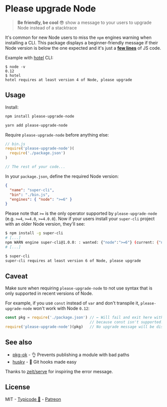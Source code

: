 # Please upgrade Node

> __Be friendly, be cool__ :sunglasses: show a message to your users to upgrade Node instead of a stacktrace 

It's common for new Node users to miss the `npm` engines warning when installing a CLI. This package displays a beginner-friendly message if their Node version is below the one expected and it's just a [__few lines__](index.js) of JS code.

Example with [hotel](https://github.com/typicode/hotel) CLI:

```
$ node -v
0.12
$ hotel
hotel requires at least version 4 of Node, please upgrade
```

## Usage

Install:

```sh
npm install please-upgrade-node

yarn add please-upgrade-node
```

Require `please-upgrade-node` before anything else:

```js
// bin.js
require('please-upgrade-node')(
  require('./package.json')
)

// The rest of your code...
```

In your `package.json`, define the required Node version:

```json
{ 
  "name": "super-cli",
  "bin": "./bin.js",
  "engines": { "node": ">=6" }
}
```

Please note that `>=` is the only operator supported by `please-upgrade-node` (e.g. `>=4`, `>=4.0`, `>=4.0.0`). Now if your users install your `super-cli` project with an older Node version, they'll see:

```sh
$ npm install -g super-cli
# [...]
npm WARN engine super-cli@1.0.0: : wanted: {"node":">=6"} (current: {"node":"4.8.3","npm":"2.15.11"})
# [...]
```

```sh
$ super-cli
super-cli requires at least version 6 of Node, please upgrade
```

## Caveat

Make sure when requiring `please-upgrade-node` to not use syntax that is only supported in recent versions of Node.

For example, if you use `const` instead of `var` and don't transpile it, `please-upgrade-node` won't work with Node `0.12`:

```js
const pkg = require('./package.json') // ← Will fail and exit here with Node 0.12,
                                      // because const isn't supported.
require('please-upgrade-node')(pkg)   // No upgrade message will be displayed :(
```

## See also

* [pkg-ok](https://github.com/typicode/pkg-ok) - :ok_hand: Prevents publishing a module with bad paths
* [husky](https://github.com/typicode/husky) - :dog: Git hooks made easy

Thanks to [zeit/serve](https://github.com/zeit/serve) for inspiring the error message.

## License

MIT - [Typicode :cactus:](https://github.com/typicode) - [Patreon](https://patreon.com/typicode)
